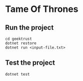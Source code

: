 # Tame Of Thrones

## Run the project
```
cd geektrust
dotnet restore
dotnet run <input-file.txt>
```

## Test the project
```
dotnet test
```
